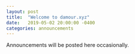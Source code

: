 ```yaml
---
layout: post
title:  "Welcome to damour.xyz"
date:   2019-05-02 20:00:00 -0400
categories: announcements
---
```


Announcements will be posted here occasionally.
